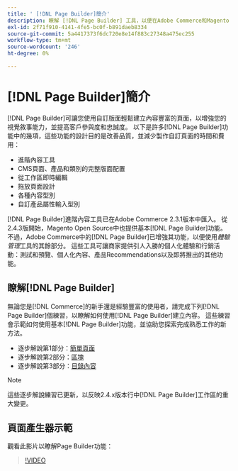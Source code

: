 ```yaml
---
title: ' [!DNL Page Builder]簡介'
description: 瞭解 [!DNL Page Builder] 工具，以便在Adobe Commerce和Magento Open Source中輕鬆建立內容。
exl-id: 2f71f910-4141-4fe5-bc0f-b891daeb8334
source-git-commit: 5a4417373f6dc720e8e14f883c27348a475ec255
workflow-type: tm+mt
source-wordcount: '246'
ht-degree: 0%

---
```


# [!DNL Page Builder]簡介

[!DNL Page Builder]可讓您使用自訂版面輕鬆建立內容豐富的頁面，以增強您的視覺敘事能力，並提高客戶參與度和忠誠度。 以下是許多[!DNL Page Builder]功能中的幾項，這些功能的設計目的是改善品質，並減少製作自訂頁面的時間和費用：

- 進階內容工具
- CMS頁面、產品和類別的完整版面配置
- 從工作區即時編輯
- 拖放頁面設計
- 各種內容型別
- 自訂產品屬性輸入型別

[!DNL Page Builder]進階內容工具已在Adobe Commerce 2.3.1版本中匯入。 從2.4.3版開始，Magento Open Source中也提供基本[!DNL Page Builder]功能。 不過，Adobe Commerce中的[!DNL Page Builder]已增強其功能，以便使用&#x200B;_體驗管理_&#x200B;工具的其餘部分。 這些工具可讓商家提供引人入勝的個人化體驗和行銷活動：測試和預覽、個人化內容、產品Recommendations以及即將推出的其他功能。

## 瞭解[!DNL Page Builder]

無論您是[!DNL Commerce]的新手還是經驗豐富的使用者，請完成下列[!DNL Page Builder]個練習，以瞭解如何使用[!DNL Page Builder]建立內容。 這些練習會示範如何使用基本[!DNL Page Builder]功能，並協助您探索完成熟悉工作的新方法。

- 逐步解說第1部分：[簡單頁面](1-simple-page.md)
- 逐步解說第2部分：[區塊](2-blocks.md)
- 逐步解說第3部分：[目錄內容](3-catalog-content.md)

>[!NOTE]
>
>這些逐步解說練習已更新，以反映2.4.x版本行中[!DNL Page Builder]工作區的重大變更。

## 頁面產生器示範

觀看此影片以瞭解Page Builder功能：

>[!VIDEO](https://video.tv.adobe.com/v/343781?quality=12)